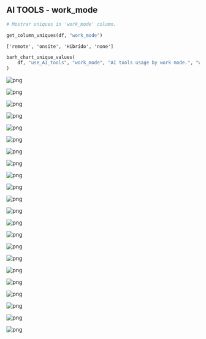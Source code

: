 ## AI TOOLS - work_mode

```python
# Mostrar uniques in 'work_mode' column.
```

```python
get_column_uniques(df, "work_mode")
```

```
['remote', 'onsite', 'Hibrído', 'none']
```

```python
barh_chart_unique_values(
    df, "use_AI_tools", "work_mode", "AI tools usage by work mode.", "Work mode."
)
```

![png](output_19_0.png)

![png](output_19_1.png)

![png](output_19_2.png)

![png](output_19_3.png)

![png](output_19_4.png)

![png](output_19_5.png)

![png](output_19_6.png)

![png](output_19_7.png)

![png](output_19_8.png)

![png](output_19_9.png)

![png](output_19_10.png)

![png](output_19_11.png)

![png](output_19_12.png)

![png](output_19_13.png)

![png](output_19_14.png)

![png](output_19_15.png)

![png](output_19_16.png)

![png](output_19_17.png)

![png](output_19_18.png)

![png](output_19_19.png)

![png](output_19_20.png)

![png](output_19_21.png)

